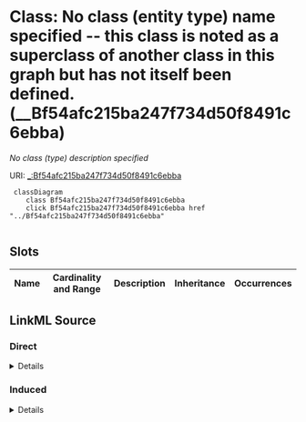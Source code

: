 

# Class: No class (entity type) name specified -- this class is noted as a superclass of another class in this graph but has not itself been defined. (__Bf54afc215ba247f734d50f8491c6ebba)


_No class (type) description specified_







URI: [_:Bf54afc215ba247f734d50f8491c6ebba](_:Bf54afc215ba247f734d50f8491c6ebba)






```mermaid
 classDiagram
    class Bf54afc215ba247f734d50f8491c6ebba
    click Bf54afc215ba247f734d50f8491c6ebba href "../Bf54afc215ba247f734d50f8491c6ebba"
      
```




<!-- no inheritance hierarchy -->


## Slots

| Name | Cardinality and Range | Description | Inheritance | Occurrences |
| ---  | --- | --- | --- | --- |














## LinkML Source

<!-- TODO: investigate https://stackoverflow.com/questions/37606292/how-to-create-tabbed-code-blocks-in-mkdocs-or-sphinx -->

### Direct

<details>

```yaml
name: __Bf54afc215ba247f734d50f8491c6ebba
conforms_to: No schema conformance document specified
description: No class (type) description specified
title: No class (entity type) name specified -- this class is noted as a superclass
  of another class in this graph but has not itself been defined.
from_schema: sawgraph-kg
rank: 1000
class_uri: _:Bf54afc215ba247f734d50f8491c6ebba

```
</details>

### Induced

<details>

```yaml
name: __Bf54afc215ba247f734d50f8491c6ebba
conforms_to: No schema conformance document specified
description: No class (type) description specified
title: No class (entity type) name specified -- this class is noted as a superclass
  of another class in this graph but has not itself been defined.
from_schema: sawgraph-kg
rank: 1000
class_uri: _:Bf54afc215ba247f734d50f8491c6ebba

```
</details>